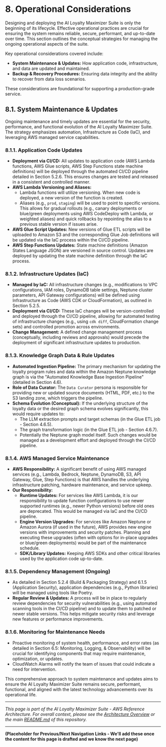 # 8. Operational Considerations

Designing and deploying the AI Loyalty Maximizer Suite is only the beginning of its lifecycle. Effective operational practices are crucial for ensuring the system remains reliable, secure, performant, and up-to-date over time. This section outlines the conceptual strategies for managing the ongoing operational aspects of the suite.

Key operational considerations covered include:
* **System Maintenance & Updates:** How application code, infrastructure, and data are updated and maintained.
* **Backup & Recovery Procedures:** Ensuring data integrity and the ability to recover from data loss scenarios.

These considerations are foundational for supporting a production-grade service.

## 8.1. System Maintenance & Updates

Ongoing maintenance and timely updates are essential for the security, performance, and functional evolution of the AI Loyalty Maximizer Suite. The strategy emphasizes automation, Infrastructure as Code (IaC), and leveraging AWS managed service capabilities.

### 8.1.1. Application Code Updates

* **Deployment via CI/CD:** All updates to application code (AWS Lambda functions, AWS Glue scripts, AWS Step Functions state machine definitions) will be deployed through the automated CI/CD pipeline detailed in Section 5.2.6. This ensures changes are tested and released in a consistent and controlled manner.
* **AWS Lambda Versioning and Aliases:**
    * Lambda functions will utilize versioning. When new code is deployed, a new version of the function is created.
    * Aliases (e.g., `prod`, `staging`) will be used to point to specific versions. This allows for gradual rollouts (e.g., canary deployments or blue/green deployments using AWS CodeDeploy with Lambda, or weighted aliases) and quick rollbacks by repointing the alias to a previous stable version if issues arise.
* **AWS Glue Script Updates:** New versions of Glue ETL scripts will be uploaded to Amazon S3 and the corresponding Glue Job definitions will be updated via the IaC process within the CI/CD pipeline.
* **AWS Step Functions Updates:** State machine definitions (Amazon States Language JSON) are versioned in source control. Updates are deployed by updating the state machine definition through the IaC process.

### 8.1.2. Infrastructure Updates (IaC)

* **Managed by IaC:** All infrastructure changes (e.g., modifications to VPC configurations, IAM roles, DynamoDB table settings, Neptune cluster parameters, API Gateway configurations) will be defined using Infrastructure as Code (AWS CDK or CloudFormation), as outlined in Section 5.2.5.
* **Deployment via CI/CD:** These IaC changes will be version-controlled and deployed through the CI/CD pipeline, allowing for automated testing of infrastructure changes (e.g., using `cdk diff`, CloudFormation change sets) and controlled promotion across environments.
* **Change Management:** A defined change management process (conceptually, including reviews and approvals) would precede the deployment of significant infrastructure updates to production.

### 8.1.3. Knowledge Graph Data & Rule Updates

* **Automated Ingestion Pipeline:** The primary mechanism for updating the loyalty program rules and data within the Amazon Neptune knowledge graph is via the "Automated Knowledge Base Ingestion Pipeline" (detailed in Section 4.6).
* **Role of Data Curator:** The `Data Curator` persona is responsible for providing new or updated source documents (HTML, PDF, etc.) to the S3 landing zone, which triggers the pipeline.
* **Schema Evolution (Conceptual):** If the underlying structure of the loyalty data or the desired graph schema evolves significantly, this would require updates to:
    * The LLM extraction prompts and target schemas (in the Glue ETL job - Section 4.6.5).
    * The graph transformation logic (in the Glue ETL job - Section 4.6.7).
    * Potentially the Neptune graph model itself. Such changes would be managed as a development effort and deployed through the CI/CD pipeline.

### 8.1.4. AWS Managed Service Maintenance

* **AWS Responsibility:** A significant benefit of using AWS managed services (e.g., Lambda, Bedrock, Neptune, DynamoDB, S3, API Gateway, Glue, Step Functions) is that AWS handles the underlying infrastructure patching, hardware maintenance, and service upkeep.
* **Our Responsibility:**
    * **Runtime Updates:** For services like AWS Lambda, it is our responsibility to update function configurations to use newer supported runtimes (e.g., newer Python versions) before old ones are deprecated. This would be managed via IaC and the CI/CD pipeline.
    * **Engine Version Upgrades:** For services like Amazon Neptune or Amazon Aurora (if used in the future), AWS provides new engine versions with improvements and security patches. Planning and executing these upgrades (often with options for in-place upgrades or blue/green deployments) would be part of the maintenance schedule.
    * **SDK/Library Updates:** Keeping AWS SDKs and other critical libraries used by the application code up-to-date.

### 8.1.5. Dependency Management (Ongoing)

* As detailed in Section 5.2.4 (Build & Packaging Strategy) and 6.1.5 (Application Security), application dependencies (e.g., Python libraries) will be managed using tools like Poetry.
* **Regular Review & Updates:** A process will be in place to regularly review dependencies for security vulnerabilities (e.g., using automated scanning tools in the CI/CD pipeline) and to update them to patched or newer stable versions. This helps mitigate security risks and leverage new features or performance improvements.

### 8.1.6. Monitoring for Maintenance Needs

* Proactive monitoring of system health, performance, and error rates (as detailed in Section 6.5: Monitoring, Logging, & Observability) will be crucial for identifying components that may require maintenance, optimization, or updates.
* CloudWatch Alarms will notify the team of issues that could indicate a need for intervention.

This comprehensive approach to system maintenance and updates aims to ensure the AI Loyalty Maximizer Suite remains secure, performant, functional, and aligned with the latest technology advancements over its operational life.

---
*This page is part of the AI Loyalty Maximizer Suite - AWS Reference Architecture. For overall context, please see the [Architecture Overview](./00_ARCHITECTURE_OVERVIEW.md) or the main [README.md](../README.md) of this repository.*

---
**(Placeholder for Previous/Next Navigation Links - We'll add these once the content for this page is drafted and we know the next page)**